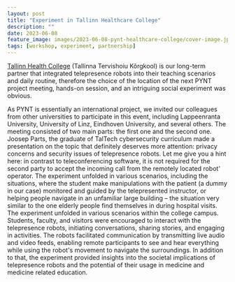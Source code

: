 ```yaml
---
layout: post
title: "Experiment in Tallinn Healthcare College"
description: ""
date: 2023-06-08
feature_image: images/2023-06-08-pynt-healthcare-college/cover-image.jpg
tags: [workshop, experiment, partnership]
---
```



[Tallinn Health College](https://ttk.ee/et) (Tallinna Tervishoiu Kõrgkool) is our long-term partner that integrated telepresence robots into their teaching scenarios and daily routine, therefore the choice of the location of the next PYNT project meeting, hands-on session, and an intriguing social experiment was obvious.

<!--more-->

As PYNT is essentially an international project, we invited our colleagues from other universities to participate in this event, including Lappeenranta University, University of Linz, Eindhoven University, and several others.
The meeting consisted of two main parts: the first one and the second one. Joosep Parts, the graduate of TalTech cybersecurity curriculum made a presentation on the topic that definitely deserves more attention: privacy concerns and security issues of telepresence robots. Let me give you a hint here: in contrast to teleconferencing software, it is not required for the second party to accept the incoming call from the remotely located robot' operator.
The experiment unfolded in various scenarios, including the situations, where the student make manipulations with the patient (a dummy in our case) monitored and guided by the telepresented instructor, or helping people navigate in an unfamiliar large building – the situation very similar to the one elderly people find themselves in during hospital visits.
The experiment unfolded in various scenarios within the college campus. Students, faculty, and visitors were encouraged to interact with the telepresence robots, initiating conversations, sharing stories, and engaging in activities. The robots facilitated communication by transmitting live audio and video feeds, enabling remote participants to see and hear everything while using the robot's movement to navigate the surroundings.
In addition to that, the experiment provided insights into the societal implications of telepresence robots and the potential of their usage in medicine and medicine related education.